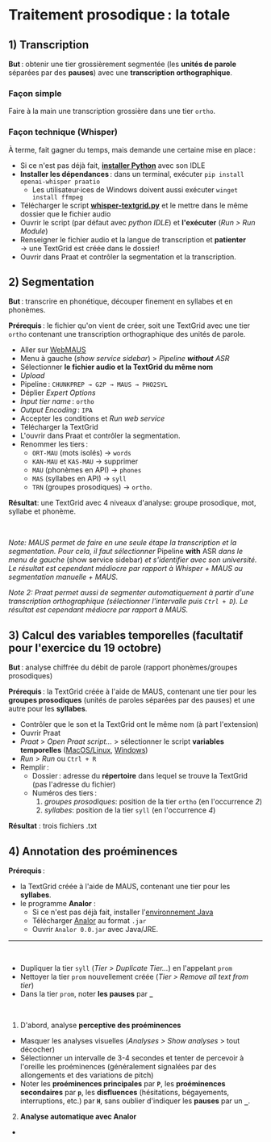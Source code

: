 # Traitement prosodique : la totale

## 1) Transcription
**But** : obtenir une tier grossièrement segmentée (les **unités de parole** séparées par des **pauses**) avec une **transcription orthographique**.

### Façon simple
Faire à la main une transcription grossière dans une tier `ortho`.

### Façon technique (Whisper)
À terme, fait gagner du temps, mais demande une certaine mise en place :

- Si ce n'est pas déjà fait, **[installer Python](https://www.python.org/downloads/)** avec son IDLE
- **Installer les dépendances** : dans un terminal, exécuter `pip install openai-whisper praatio`
	- Les utilisateur·ices de Windows doivent aussi exécuter `winget install ffmpeg`
- Télécharger le script **[whisper-textgrid.py](whisper-textgrid/whisper-textgrid-universal.py)** et le mettre dans le même dossier que le fichier audio
- Ouvrir le script (par défaut avec *python IDLE*) et **l'exécuter** (*Run > Run Module*)
- Renseigner le fichier audio et la langue de transcription et **patienter**  
→ une TextGrid est créée dans le dossier!
- Ouvrir dans Praat et contrôler la segmentation et la transcription.

## 2) Segmentation

**But** : transcrire en phonétique, découper finement en syllabes et en phonèmes.

**Prérequis** : le fichier qu'on vient de créer, soit une TextGrid avec une tier `ortho` contenant une transcription orthographique des unités de parole.

- Aller sur [WebMAUS](https://clarin.phonetik.uni-muenchen.de/BASWebServices/interface/WebMAUSGeneral)
- Menu à gauche (*show service sidebar*) > *Pipeline **without** ASR*
- Sélectionner **le fichier audio et la TextGrid du même nom**
- *Upload*
- Pipeline : `CHUNKPREP → G2P → MAUS → PHO2SYL`
- Déplier *Expert Options*
- *Input tier name* : `ortho`
- *Output Encoding* : `IPA`
- Accepter les conditions et *Run web service*
- Télécharger la TextGrid
- L'ouvrir dans Praat et contrôler la segmentation.
- Renommer les tiers :
	- `ORT-MAU` (mots isolés) → `words`
	- `KAN-MAU` et `KAS-MAU` → supprimer
	- `MAU` (phonèmes en API) → `phones`
	- `MAS` (syllabes en API) → `syll`
	- `TRN` (groupes prosodiques) → `ortho`.

**Résultat**: une TextGrid avec 4 niveaux d'analyse: groupe prosodique, mot, syllabe et phonème.

<br>

*Note: MAUS permet de faire en une seule étape la transcription et la segmentation. Pour cela, il faut sélectionner* Pipeline **with** ASR *dans le menu de gauche* (show service sidebar) *et s'identifier avec son université. Le résultat est cependant médiocre par rapport à Whisper + MAUS ou segmentation manuelle + MAUS.*

*Note 2: Praat permet aussi de segmenter automatiquement à partir d'une transcription orthographique (sélectionner l'intervalle puis `Ctrl + D`). Le résultat est cependant médiocre par rapport à MAUS.*


## 3) Calcul des variables temporelles (facultatif pour l'exercice du 19 octobre)

**But** : analyse chiffrée du débit de parole (rapport phonèmes/groupes prosodiques)

**Prérequis** : la TextGrid créée à l'aide de MAUS, contenant une tier pour les **groupes prosodiques** (unités de paroles séparées par des pauses) et une autre pour les **syllabes**.

- Contrôler que le son et la TextGrid ont le même nom (à part l'extension)
- Ouvrir Praat
- *Praat* > *Open Praat script...* > sélectionner le script **variables temporelles** ([MacOS/Linux](praat_scripts/variables_temporelles_MAC_LINUX.praat), [Windows](praat_scripts/variables_temporelles_WIN.praat))
- *Run* > *Run* ou `Ctrl + R`
- Remplir : 
	- Dossier : adresse du **répertoire** dans lequel se trouve la TextGrid (pas l'adresse du fichier)
	- Numéros des tiers :
		1. *groupes prosodiques*: position de la tier `ortho` (en l'occurrence *2*)
		2. *syllabes*: position de la tier `syll` (en l'occurrence *4*)


**Résultat** : trois fichiers .txt

## 4) Annotation des proéminences

**Prérequis** : 
- la TextGrid créée à l'aide de MAUS, contenant une tier pour les **syllabes**.
- le programme **Analor** :
	- Si ce n'est pas déjà fait, installer l'[environnement Java](https://adoptium.net/fr/temurin/releases?version=21&os=any&arch=any) 
	- Télécharger [Analor](https://www.lattice.cnrs.fr/ressources/logiciels/analor/) au format `.jar`
	- Ouvrir `Analor 0.0.jar` avec Java/JRE.

---
<br>

- Dupliquer la tier `syll` (*Tier > Duplicate Tier...*) en l'appelant `prom`
- Nettoyer la tier `prom` nouvellement créée (*Tier > Remove all text from tier*)
- Dans la tier `prom`, noter **les pauses** par **_**

<br>

1) D'abord, analyse **perceptive des proéminences**

- Masquer les analyses visuelles (*Analyses > Show analyses* > tout décocher)
- Sélectionner un intervalle de 3-4 secondes et tenter de percevoir à l'oreille les proéminences (généralement signalées par des allongements et des variations de pitch)
- Noter les **proéminences principales** par **`P`**, les **proéminences secondaires** par **`p`**, les **disfluences** (hésitations, bégayements, interruptions, etc.) par **`H`**, sans oublier d'indiquer les **pauses** par un **`_`**.

2) **Analyse automatique avec Analor**


- 
